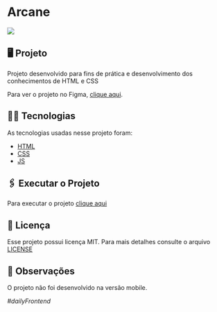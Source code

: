 # Arcane
<p><img src="home.png"></p>

  ## 🖥 Projeto
  Projeto desenvolvido para fins de prática e desenvolvimento dos conhecimentos de HTML e CSS
  <p>Para ver o projeto no Figma, <a href="https://www.figma.com/file/OFPmaR4BYJd7QeChEOzHgL/Desafios---Codel%C3%A2ndia-(Copy)?node-id=32427%3A3">clique aqui</a>.</p>

  ## 👨‍💻 Tecnologias
  As tecnologias usadas nesse projeto foram:
  - [HTML](https://developer.mozilla.org/en-US/docs/Web/HTML)
  - [CSS](https://developer.mozilla.org/en-US/docs/Web/CSS)
  - [JS](https://developer.mozilla.org/en-US/docs/Web/JavaScript)

  ## 🖇 Executar o Projeto
  Para executar o projeto <a href="https://ednaldo-byte.github.io/Arcane/">clique aqui</a>


  ##  📃 Licença
  Esse projeto possui licença MIT. Para mais detalhes consulte o arquivo [LICENSE](LICENSE.md)
 
  ## 📌 Observações
 O projeto não foi desenvolvido na versão mobile.

 *<p>#dailyFrontend</p>*
